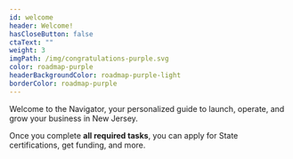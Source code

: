 ```yaml
---
id: welcome
header: Welcome!
hasCloseButton: false
ctaText: ""
weight: 3
imgPath: /img/congratulations-purple.svg
color: roadmap-purple
headerBackgroundColor: roadmap-purple-light
borderColor: roadmap-purple
---
```


Welcome to the Navigator, your personalized guide to launch, operate, and grow your business in New Jersey.

Once you complete **all required tasks**, you can apply for State certifications, get funding, and more.
